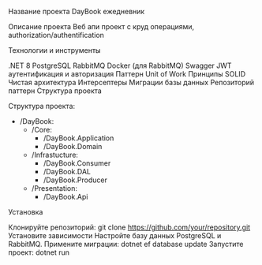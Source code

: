 Название проекта
DayBook ежедневник

Описание проекта
Веб апи проект с круд операциями, authorization/authentification

Технологии и инструменты

.NET 8
PostgreSQL
RabbitMQ
Docker (для RabbitMQ)
Swagger
JWT аутентификация и авторизация
Паттерн Unit of Work
Принципы SOLID
Чистая архитектура
Интерсептеры
Миграции базы данных
Репозиторий паттерн
Структура проекта

Структура проекта:

- /DayBook:
  - /Core: 
    - /DayBook.Application
    - /DayBook.Domain
  - /Infrastucture:
    - /DayBook.Consumer
    - /DayBook.DAL
    - /DayBook.Producer
  - /Presentation:
    - /DayBook.Api  

Установка

Клонируйте репозиторий: git clone https://github.com/your/repository.git
Установите зависимости
Настройте базу данных PostgreSQL и RabbitMQ.
Примените миграции: dotnet ef database update
Запустите проект: dotnet run
